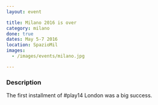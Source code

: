 ```yaml
---
layout: event

title: Milano 2016 is over
category: milano
done: true
dates: May 5-7 2016
location: SpazioMil
images:
  - /images/events/milano.jpg

---
```


### Description
The first installment of #play14 London was a big success.
